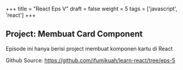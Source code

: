 +++
title = "React Eps V"
draft = false
weight = 5
tags = ['javascript', 'react']
+++

## Project: Membuat Card Component

Episode ini hanya berisi project membuat komponen kartu di React

Github Source: https://github.com/ifumikuah/learn-react/tree/eps-5